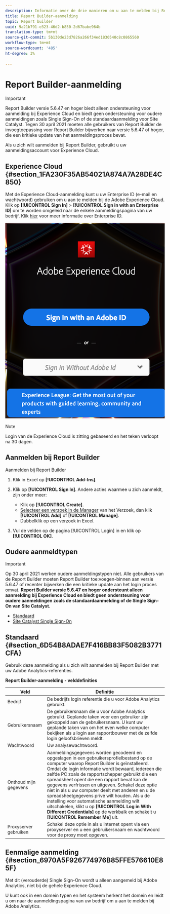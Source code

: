 ```yaml
---
description: Informatie over de drie manieren om u aan te melden bij Report Builder.
title: Report Builder-aanmelding
topic: Report builder
uuid: 9a21b791-e323-46d2-b850-2d67babe964b
translation-type: tm+mt
source-git-commit: 5b130de23d7826a266f34ed1830540c8c0865560
workflow-type: tm+mt
source-wordcount: '485'
ht-degree: 3%

---
```



# Report Builder-aanmelding

>[!IMPORTANT]
>
>Report Builder versie 5.6.47 en hoger biedt alleen ondersteuning voor aanmelding bij Experience Cloud en biedt geen ondersteuning voor oudere aanmeldingen zoals Single Sign-On of de standaardaanmelding voor Site Catalyst. Tegen 30 april 2021 moeten alle gebruikers van Report Builder de invoegtoepassing voor Report Builder bijwerken naar versie 5.6.47 of hoger, die een kritieke update van het aanmeldingsproces bevat.

Als u zich wilt aanmelden bij Report Builder, gebruikt u uw aanmeldingsaccount voor Experience Cloud.

## Experience Cloud {#section_1FA230F35AB54021A874A7A28DE4C850}

Met de Experience Cloud-aanmelding kunt u uw Enterprise ID (e-mail en wachtwoord) gebruiken om u aan te melden bij de Adobe Experience Cloud. Klik op **[!UICONTROL Sign In]** > **[!UICONTROL Sign in with an Enterprise ID]** om te worden omgeleid naar de enkele aanmeldingspagina van uw bedrijf. Klik [hier](https://helpx.adobe.com/enterprise/kb/enterprise-id-faq.html#whatis) voor meer informatie over Enterprise ID.

![](assets/adobe_id_login.png)

>[!NOTE]
>
>Login van de Experience Cloud is zitting gebaseerd en het teken verloopt na 30 dagen.

## Aanmelden bij Report Builder

Aanmelden bij Report Builder

1. Klik in Excel op **[!UICONTROL Add-Ins]**.
1. Klik op **[!UICONTROL Sign In]**. Andere acties waarmee u zich aanmeldt, zijn onder meer:

   * Klik op **[!UICONTROL Create]**.
   * [Selecteer een verzoek in de Manager](/help/analyze/report-builder/manage-requests/r-arb-manage-requests.md) van het Verzoek, dan klik  **[!UICONTROL Add]** of  **[!UICONTROL Manage]**.
   * Dubbelklik op een verzoek in Excel.

1. Vul de velden op de pagina [!UICONTROL Login] in en klik op **[!UICONTROL OK]**.

## Oudere aanmeldtypen

>[!IMPORTANT]
>
>Op 30 april 2021 werken oudere aanmeldingstypen niet. Alle gebruikers van de Report Builder moeten Report Builder toe:voegen-binnen aan versie 5.6.47 of recenter bijwerken die een kritieke update aan het login proces omvat. **Report Builder versie 5.6.47 en hoger ondersteunt alleen aanmelding bij Experience Cloud en biedt geen ondersteuning voor oudere aanmeldingen zoals de standaardaanmelding of de Single Sign-On van Site Catalyst.**

<!-- ![](assets/login_screen.png) -->

* [Standaard](/help/analyze/report-builder/setup/login.md#section_6D54B8ADAE7F416BB83F5082B3771CFA)
* [Site Catalyst Single Sign-On](/help/analyze/report-builder/setup/login.md#section_6970A5F926774976B85FFE576610E85F)

## Standaard {#section_6D54B8ADAE7F416BB83F5082B3771CFA}

Gebruik deze aanmelding als u zich wilt aanmelden bij Report Builder met uw Adobe Analytics-referenties.

**Report Builder-aanmelding - velddefinities**

| Veld | Definitie |
|--- |--- |
| Bedrijf | De bedrijfs login referentie die u voor Adobe Analytics gebruikt. |
| Gebruikersnaam | De gebruikersnaam die u voor Adobe Analytics gebruikt. Geplande taken voor een gebruiker zijn gekoppeld aan de gebruikersnaam. U kunt uw geplande taken van om het even welke computer bekijken als u login aan rapportbouwer met de zelfde login geloofsbrieven meldt. |
| Wachtwoord | Uw analysewachtwoord. |
| Onthoud mijn gegevens | Aanmeldingsgegevens worden gecodeerd en opgeslagen in een gebruikersprofielbestand op de computer waarop Report Builder is geïnstalleerd. Omdat de login informatie wordt bewaard, iedereen die zelfde PC zoals de rapportschepper gebruikt die een spreadsheet opent die een rapport bevat kan de gegevens verfrissen en uitgeven. Schakel deze optie niet in als u uw computer deelt met anderen en u de spreadsheetgegevens privé wilt houden.  Als u de instelling voor automatische aanmelding wilt uitschakelen, klikt u op **[!UICONTROL Log in With Different Credentials]** op de werkbalk en schakelt u **[!UICONTROL Remember Me]** uit. |
| Proxyserver gebruiken | Schakel deze optie in als u internet opent via een proxyserver en u een gebruikersnaam en wachtwoord voor de proxy moet opgeven. |

## Eenmalige aanmelding {#section_6970A5F926774976B85FFE576610E85F}

Met dit (verouderde) Single Sign-On wordt u alleen aangemeld bij Adobe Analytics, niet bij de gehele Experience Cloud.

U kunt ook in een domein typen en het systeem herkent het domein en leidt u om naar de aanmeldingspagina van uw bedrijf om u aan te melden bij Adobe Analytics.
